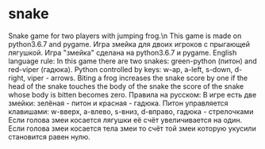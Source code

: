 # snake
Snake game for two players with jumping frog.\n
This game is made on python3.6.7 and pygame.
Игра змейка для двоих игроков с прыгающей лягушкой.
Игра "змейка" сделана на python3.6.7 и pygame.
English language rule:
      In this game there are two snakes: green-python (питон) and red-viper (гадюка).
      Python controlled by keys: w-ap, a-left, s-down, d-right, viper - arrows.
      Biting a frog increases the snake score by one
      if the head of the snake touches the body of the snake the score of the snake whose body is bitten becomes zero.
Правила на русском:
      В игре есть две змейки: зелёная - питон и красная - гадюка.
      Питон управляется клавишами: w-вверх, a-влево, s-вниз, d-вправо, гадюка - стрелочками
      Если голова змеи косается лягушки её счёт увеличивается на один.
      Если голова змеи косается тела змеи то счёт той змеи которую укусили становится равен нулю. 
